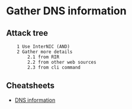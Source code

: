 # Gather DNS information

## Attack tree

```text
    1 Use InterNIC (AND)
    2 Gather more details
        2.1 from RIR
        2.2 from other web sources
        2.3 from cli command
```

## Cheatsheets

* [DNS information](https://github.com/tymyrddin/nest-egg/blob/main/cheatsheets/DNS-information.md)




